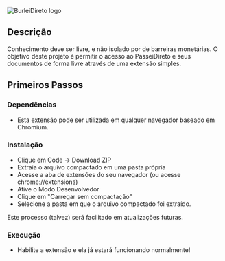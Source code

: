 ![BurleiDireto logo](https://i.imgur.com/BC0JacA.png)

## Descrição

Conhecimento deve ser livre, e não isolado por de barreiras monetárias.
O objetivo deste projeto é permitir o acesso ao PasseiDireto e seus documentos de forma livre através de uma extensão simples.

## Primeiros Passos

### Dependências

- Esta extensão pode ser utilizada em qualquer navegador baseado em Chromium.

### Instalação

- Clique em Code -> Download ZIP
- Extraia o arquivo compactado em uma pasta própria
- Acesse a aba de extensões do seu navegador (ou acesse chrome://extensions)
- Ative o Modo Desenvolvedor
- Clique em "Carregar sem compactação"
- Selecione a pasta em que o arquivo compactado foi extraído.

Este processo (talvez) será facilitado em atualizações futuras.

### Execução

- Habilite a extensão e ela já estará funcionando normalmente!
